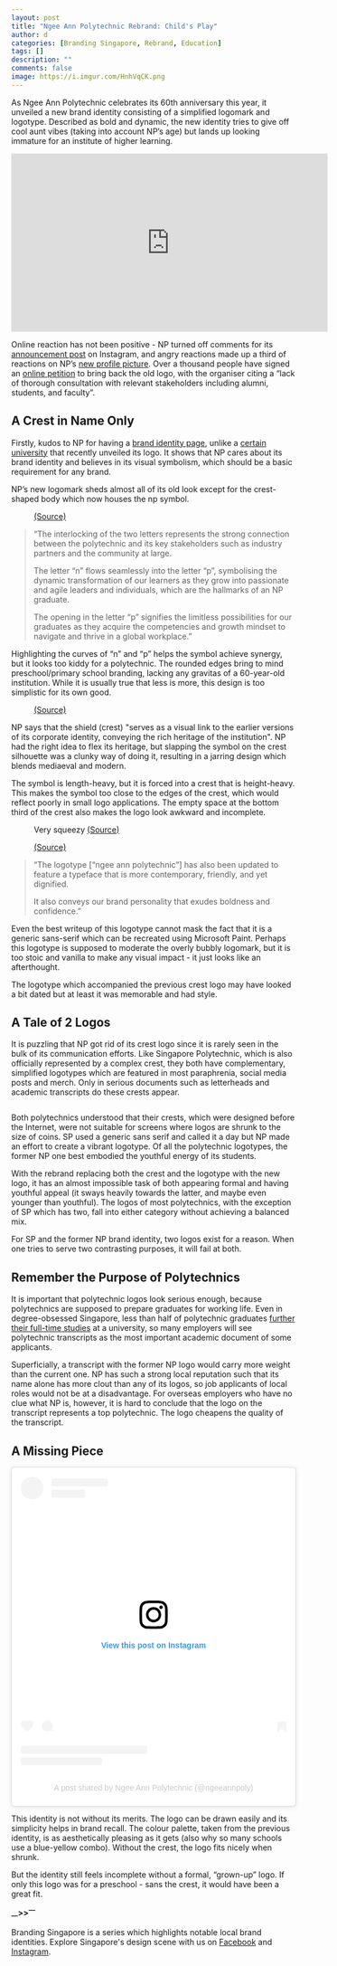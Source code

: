 ```yaml
---
layout: post
title: "Ngee Ann Polytechnic Rebrand: Child's Play"
author: d
categories: [Branding Singapore, Rebrand, Education]
tags: []
description: ""
comments: false
image: https://i.imgur.com/HnhVqCK.png
---
```


As Ngee Ann Polytechnic celebrates its 60th anniversary this year, it unveiled a new brand identity consisting of a simplified logomark and logotype. Described as bold and dynamic, the new identity tries to give off cool aunt vibes (taking into account NP’s age) but lands up looking immature for an institute of higher learning. 

<div class="video-responsive">
<iframe width="560" height="315" src="https://www.youtube.com/embed/ktMkWMMitFk?si=frJ4bdV73R1png7x" title="YouTube video player" frameborder="0" allow="accelerometer; autoplay; clipboard-write; encrypted-media; gyroscope; picture-in-picture; web-share" allowfullscreen></iframe>
</div>

Online reaction has not been positive - NP turned off comments for its <a href="https://www.instagram.com/reel/CyfFewky8Jf/" target="_blank">announcement post</a> on Instagram, and angry reactions made up a third of reactions on NP’s <a href="https://www.facebook.com/photo?fbid=716030417226917&set=a.635933805236579
" target="_blank">new profile picture</a>. Over a thousand people have signed an <a href="https://www.change.org/p/oppose-changes-to-ngee-ann-polytechnic-s-emblem" target="_blank">online petition</a> to bring back the old logo, with the organiser citing a “lack of thorough consultation with relevant stakeholders including alumni, students, and faculty”.

<h2>A Crest in Name Only</h2> 
Firstly, kudos to NP for having a <a href="https://www.np.edu.sg/corporate-logo" target="_blank">brand identity page</a>, unlike a <a href="https://dis-sg.github.io/UAS-branding/" target="_blank">certain university</a> that recently unveiled its logo. It shows that NP cares about its brand identity and believes in its visual symbolism, which should be a basic requirement for any brand. 

NP’s new logomark sheds almost all of its old look except for the crest-shaped body which now houses the np symbol. 

<figure>
<img src="https://i.imgur.com/VluBOkN.gif" alt="">
<figcaption><a href="https://www.np.edu.sg/corporate-logo" target="_blank">(Source)</a></figcaption>
</figure>

<blockquote>
“The interlocking of the two letters represents the strong connection between the polytechnic and its key stakeholders such as industry partners and the community at large. 

The letter “n” flows seamlessly into the letter “p”, symbolising the dynamic transformation of our learners as they grow into passionate and agile leaders and individuals, which are the hallmarks of an NP graduate.

The opening in the letter “p” signifies the limitless possibilities for our graduates as they acquire the competencies and growth mindset to navigate and thrive in a global workplace.”
</blockquote>

Highlighting the curves of “n” and “p” helps the symbol achieve synergy, but it looks too kiddy for a polytechnic. The rounded edges bring to mind preschool/primary school branding, lacking any gravitas of a 60-year-old institution. While it is usually true that less is more, this design is too simplistic for its own good. 

<figure>
<img src="https://i.imgur.com/wTAFk3V.gif" alt="">
<figcaption><a href="https://www.np.edu.sg/corporate-logo" target="_blank">(Source)</a></figcaption>
</figure>

NP says that the shield (crest) "serves as a visual link to the earlier versions of its corporate identity, conveying the rich heritage of the institution". NP had the right idea to flex its heritage, but slapping the symbol on the crest silhouette was a clunky way of doing it, resulting in a jarring design which blends mediaeval and modern.

The symbol is length-heavy, but it is forced into a crest that is height-heavy. This makes the symbol too close to the edges of the crest, which would reflect poorly in small logo applications. The empty space at the bottom third of the crest also makes the logo look awkward and incomplete.

<figure>
<img src="https://i.imgur.com/8q6XvKP.png" alt="">
<figcaption>Very squeezy <a href="https://t.me/ngeeannpoly" target="_blank">(Source)</a></figcaption>
</figure>

<figure>
<img src="https://i.imgur.com/5OgJp1I.gif" alt="">
<figcaption><a href="https://t.me/ngeeannpoly" target="_blank">(Source)</a></figcaption>
</figure>


<blockquote>
“The logotype [“ngee ann polytechnic”] has also been updated to feature a typeface that is more contemporary, friendly, and yet dignified.

It also conveys our brand personality that exudes boldness and confidence.”
</blockquote>

Even the best writeup of this logotype cannot mask the fact that it is a generic sans-serif which can be recreated using Microsoft Paint. Perhaps this logotype is supposed to moderate the overly bubbly logomark, but it is too stoic and vanilla to make any visual impact - it just looks like an afterthought.

The logotype which accompanied the previous crest logo may have looked a bit dated but at least it was memorable and had style. 

<h2>A Tale of 2 Logos</h2> 
It is puzzling that NP got rid of its crest logo since it is rarely seen in the bulk of its communication efforts. Like Singapore Polytechnic, which is also officially represented by a complex crest, they both have complementary, simplified logotypes which are featured in most paraphrenia, social media posts and merch. Only in serious documents such as letterheads and academic transcripts do these crests appear. 

<figure>
<img src="https://i.imgur.com/FSUnsiT.png" alt="">
</figure>

Both polytechnics understood that their crests, which were designed before the Internet, were not suitable for screens where logos are shrunk to the size of coins. SP used a generic sans serif and called it a day but NP made an effort to create a vibrant logotype. Of all the polytechnic logotypes, the former NP one best embodied the youthful energy of its students. 

With the rebrand replacing both the crest and the logotype with the new logo, it has an almost impossible task of both appearing formal and having youthful appeal (it sways heavily towards the latter, and maybe even younger than youthful). The logos of most polytechnics, with the exception of SP which has two, fall into either category without achieving a balanced mix. 

For SP and the former NP brand identity, two logos exist for a reason. When one tries to serve two contrasting purposes, it will fail at both.

<h2>Remember the Purpose of Polytechnics</h2>
It is important that polytechnic logos look serious enough, because polytechnics are supposed to prepare graduates for working life. Even in degree-obsessed Singapore, less than half of polytechnic graduates <a href="https://www.straitstimes.com/singapore/how-many-uni-places-for-locals-any-quota-for-poly-grads" target="_blank">further their full-time studies</a> at a university, so many employers will see polytechnic transcripts as the most important academic document of some applicants. 

Superficially, a transcript with the former NP logo would carry more weight than the current one. NP has such a strong local reputation such that its name alone has more clout than any of its logos, so job applicants of local roles would not be at a disadvantage. For overseas employers who have no clue what NP is, however, it is hard to conclude that the logo on the transcript represents a top polytechnic. The logo cheapens the quality of the transcript. 

<h2>A Missing Piece</h2>

<div class="video-responsive">
<blockquote class="instagram-media" data-instgrm-captioned data-instgrm-permalink="https://www.instagram.com/reel/Cyj-f9JSNWG/?utm_source=ig_embed&amp;utm_campaign=loading" data-instgrm-version="14" style=" background:#FFF; border:0; border-radius:3px; box-shadow:0 0 1px 0 rgba(0,0,0,0.5),0 1px 10px 0 rgba(0,0,0,0.15); margin: 1px; max-width:540px; min-width:326px; padding:0; width:99.375%; width:-webkit-calc(100% - 2px); width:calc(100% - 2px);"><div style="padding:16px;"> <a href="https://www.instagram.com/reel/Cyj-f9JSNWG/?utm_source=ig_embed&amp;utm_campaign=loading" style=" background:#FFFFFF; line-height:0; padding:0 0; text-align:center; text-decoration:none; width:100%;" target="_blank"> <div style=" display: flex; flex-direction: row; align-items: center;"> <div style="background-color: #F4F4F4; border-radius: 50%; flex-grow: 0; height: 40px; margin-right: 14px; width: 40px;"></div> <div style="display: flex; flex-direction: column; flex-grow: 1; justify-content: center;"> <div style=" background-color: #F4F4F4; border-radius: 4px; flex-grow: 0; height: 14px; margin-bottom: 6px; width: 100px;"></div> <div style=" background-color: #F4F4F4; border-radius: 4px; flex-grow: 0; height: 14px; width: 60px;"></div></div></div><div style="padding: 19% 0;"></div> <div style="display:block; height:50px; margin:0 auto 12px; width:50px;"><svg width="50px" height="50px" viewBox="0 0 60 60" version="1.1" xmlns="https://www.w3.org/2000/svg" xmlns:xlink="https://www.w3.org/1999/xlink"><g stroke="none" stroke-width="1" fill="none" fill-rule="evenodd"><g transform="translate(-511.000000, -20.000000)" fill="#000000"><g><path d="M556.869,30.41 C554.814,30.41 553.148,32.076 553.148,34.131 C553.148,36.186 554.814,37.852 556.869,37.852 C558.924,37.852 560.59,36.186 560.59,34.131 C560.59,32.076 558.924,30.41 556.869,30.41 M541,60.657 C535.114,60.657 530.342,55.887 530.342,50 C530.342,44.114 535.114,39.342 541,39.342 C546.887,39.342 551.658,44.114 551.658,50 C551.658,55.887 546.887,60.657 541,60.657 M541,33.886 C532.1,33.886 524.886,41.1 524.886,50 C524.886,58.899 532.1,66.113 541,66.113 C549.9,66.113 557.115,58.899 557.115,50 C557.115,41.1 549.9,33.886 541,33.886 M565.378,62.101 C565.244,65.022 564.756,66.606 564.346,67.663 C563.803,69.06 563.154,70.057 562.106,71.106 C561.058,72.155 560.06,72.803 558.662,73.347 C557.607,73.757 556.021,74.244 553.102,74.378 C549.944,74.521 548.997,74.552 541,74.552 C533.003,74.552 532.056,74.521 528.898,74.378 C525.979,74.244 524.393,73.757 523.338,73.347 C521.94,72.803 520.942,72.155 519.894,71.106 C518.846,70.057 518.197,69.06 517.654,67.663 C517.244,66.606 516.755,65.022 516.623,62.101 C516.479,58.943 516.448,57.996 516.448,50 C516.448,42.003 516.479,41.056 516.623,37.899 C516.755,34.978 517.244,33.391 517.654,32.338 C518.197,30.938 518.846,29.942 519.894,28.894 C520.942,27.846 521.94,27.196 523.338,26.654 C524.393,26.244 525.979,25.756 528.898,25.623 C532.057,25.479 533.004,25.448 541,25.448 C548.997,25.448 549.943,25.479 553.102,25.623 C556.021,25.756 557.607,26.244 558.662,26.654 C560.06,27.196 561.058,27.846 562.106,28.894 C563.154,29.942 563.803,30.938 564.346,32.338 C564.756,33.391 565.244,34.978 565.378,37.899 C565.522,41.056 565.552,42.003 565.552,50 C565.552,57.996 565.522,58.943 565.378,62.101 M570.82,37.631 C570.674,34.438 570.167,32.258 569.425,30.349 C568.659,28.377 567.633,26.702 565.965,25.035 C564.297,23.368 562.623,22.342 560.652,21.575 C558.743,20.834 556.562,20.326 553.369,20.18 C550.169,20.033 549.148,20 541,20 C532.853,20 531.831,20.033 528.631,20.18 C525.438,20.326 523.257,20.834 521.349,21.575 C519.376,22.342 517.703,23.368 516.035,25.035 C514.368,26.702 513.342,28.377 512.574,30.349 C511.834,32.258 511.326,34.438 511.181,37.631 C511.035,40.831 511,41.851 511,50 C511,58.147 511.035,59.17 511.181,62.369 C511.326,65.562 511.834,67.743 512.574,69.651 C513.342,71.625 514.368,73.296 516.035,74.965 C517.703,76.634 519.376,77.658 521.349,78.425 C523.257,79.167 525.438,79.673 528.631,79.82 C531.831,79.965 532.853,80.001 541,80.001 C549.148,80.001 550.169,79.965 553.369,79.82 C556.562,79.673 558.743,79.167 560.652,78.425 C562.623,77.658 564.297,76.634 565.965,74.965 C567.633,73.296 568.659,71.625 569.425,69.651 C570.167,67.743 570.674,65.562 570.82,62.369 C570.966,59.17 571,58.147 571,50 C571,41.851 570.966,40.831 570.82,37.631"></path></g></g></g></svg></div><div style="padding-top: 8px;"> <div style=" color:#3897f0; font-family:Arial,sans-serif; font-size:14px; font-style:normal; font-weight:550; line-height:18px;">View this post on Instagram</div></div><div style="padding: 12.5% 0;"></div> <div style="display: flex; flex-direction: row; margin-bottom: 14px; align-items: center;"><div> <div style="background-color: #F4F4F4; border-radius: 50%; height: 12.5px; width: 12.5px; transform: translateX(0px) translateY(7px);"></div> <div style="background-color: #F4F4F4; height: 12.5px; transform: rotate(-45deg) translateX(3px) translateY(1px); width: 12.5px; flex-grow: 0; margin-right: 14px; margin-left: 2px;"></div> <div style="background-color: #F4F4F4; border-radius: 50%; height: 12.5px; width: 12.5px; transform: translateX(9px) translateY(-18px);"></div></div><div style="margin-left: 8px;"> <div style=" background-color: #F4F4F4; border-radius: 50%; flex-grow: 0; height: 20px; width: 20px;"></div> <div style=" width: 0; height: 0; border-top: 2px solid transparent; border-left: 6px solid #f4f4f4; border-bottom: 2px solid transparent; transform: translateX(16px) translateY(-4px) rotate(30deg)"></div></div><div style="margin-left: auto;"> <div style=" width: 0px; border-top: 8px solid #F4F4F4; border-right: 8px solid transparent; transform: translateY(16px);"></div> <div style=" background-color: #F4F4F4; flex-grow: 0; height: 12px; width: 16px; transform: translateY(-4px);"></div> <div style=" width: 0; height: 0; border-top: 8px solid #F4F4F4; border-left: 8px solid transparent; transform: translateY(-4px) translateX(8px);"></div></div></div> <div style="display: flex; flex-direction: column; flex-grow: 1; justify-content: center; margin-bottom: 24px;"> <div style=" background-color: #F4F4F4; border-radius: 4px; flex-grow: 0; height: 14px; margin-bottom: 6px; width: 224px;"></div> <div style=" background-color: #F4F4F4; border-radius: 4px; flex-grow: 0; height: 14px; width: 144px;"></div></div></a><p style=" color:#c9c8cd; font-family:Arial,sans-serif; font-size:14px; line-height:17px; margin-bottom:0; margin-top:8px; overflow:hidden; padding:8px 0 7px; text-align:center; text-overflow:ellipsis; white-space:nowrap;"><a href="https://www.instagram.com/reel/Cyj-f9JSNWG/?utm_source=ig_embed&amp;utm_campaign=loading" style=" color:#c9c8cd; font-family:Arial,sans-serif; font-size:14px; font-style:normal; font-weight:normal; line-height:17px; text-decoration:none;" target="_blank">A post shared by Ngee Ann Polytechnic (@ngeeannpoly)</a></p></div></blockquote> <script async src="//www.instagram.com/embed.js"></script>
</div>

This identity is not without its merits. The logo can be drawn easily and its simplicity helps in brand recall. The colour palette, taken from the previous identity, is as aesthetically pleasing as it gets (also why so many schools use a blue-yellow combo). Without the crest, the logo fits nicely when shrunk.

But the identity still feels incomplete without a formal, “grown-up” logo. If only this logo was for a preschool - sans the crest, it would have been a great fit. 

<strong><sub>—</sub>><sub></sub>><sup>—</sup></strong>

Branding Singapore is a series which highlights notable local brand identities. Explore Singapore's design scene with us on <a href="https://www.facebook.com/designinsingapore/">Facebook</a> and <a href="https://www.instagram.com/designinsingapore/">Instagram</a>. 
